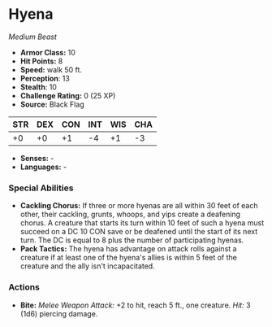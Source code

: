 # Hyena

*Medium* *Beast*

- **Armor Class:** 10
- **Hit Points:** 8 
- **Speed:** walk 50 ft.
- **Perception**: 13
- **Stealth**: 10
- **Challenge Rating:** 0 (25 XP)
- **Source:** Black Flag

| STR | DEX | CON | INT | WIS | CHA |
| --- | --- | --- | --- | --- | --- |
| +0 | +0 | +1 | -4 | +1 | -3 |

- **Senses:** -
- **Languages:** -

### Special Abilities

- **Cackling Chorus:** If three or more hyenas are all within 30 feet of each other, their cackling, grunts, whoops, and yips create a deafening chorus. A creature that starts its turn within 10 feet of such a hyena must succeed on a DC 10 CON save or be deafened until the start of its next turn. The DC is equal to 8 plus the number of participating hyenas.
- **Pack Tactics:** The hyena has advantage on attack rolls against a creature if at least one of the hyena's allies is within 5 feet of the creature and the ally isn't incapacitated.

### Actions

- **Bite:** _Melee Weapon Attack:_ +2 to hit, reach 5 ft., one creature. _Hit:_ 3 (1d6) piercing damage.
